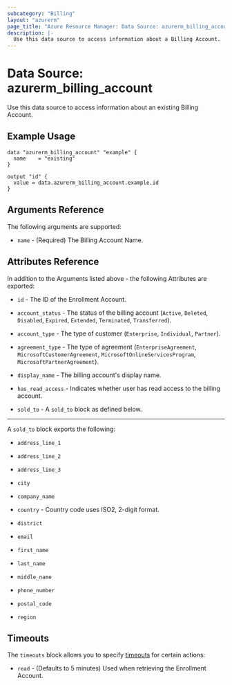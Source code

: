 ```yaml
---
subcategory: "Billing"
layout: "azurerm"
page_title: "Azure Resource Manager: Data Source: azurerm_billing_account"
description: |-
  Use this data source to access information about a Billing Account.
---
```


# Data Source: azurerm_billing_account

Use this data source to access information about an existing Billing Account.

## Example Usage

```hcl
data "azurerm_billing_account" "example" {
  name    = "existing"
}

output "id" {
  value = data.azurerm_billing_account.example.id
}
```

## Arguments Reference

The following arguments are supported:

* `name` - (Required) The Billing Account Name.

## Attributes Reference

In addition to the Arguments listed above - the following Attributes are exported:

* `id` - The ID of the Enrollment Account.

* `account_status` - The status of the billing account (`Active`, `Deleted`, `Disabled`, `Expired`, `Extended`, `Terminated`, `Transferred`).

* `account_type` - The type of customer (`Enterprise`, `Individual`, `Partner`).

* `agreement_type` - The type of agreement (`EnterpriseAgreement`, `MicrosoftCustomerAgreement`, `MicrosoftOnlineServicesProgram`, `MicrosoftPartnerAgreement`).

* `display_name` - The billing account's display name.

* `has_read_access` - Indicates whether user has read access to the billing account.

* `sold_to` - A `sold_to` block as defined below.

---

A `sold_to` block exports the following:

* `address_line_1`

* `address_line_2`

* `address_line_3`

* `city`

* `company_name`

* `country` - Country code uses ISO2, 2-digit format.

* `district`

* `email`

* `first_name`

* `last_name`

* `middle_name`

* `phone_number`

* `postal_code`

* `region`

## Timeouts

The `timeouts` block allows you to specify [timeouts](https://www.terraform.io/language/resources/syntax#operation-timeouts) for certain actions:

* `read` - (Defaults to 5 minutes) Used when retrieving the Enrollment Account.

